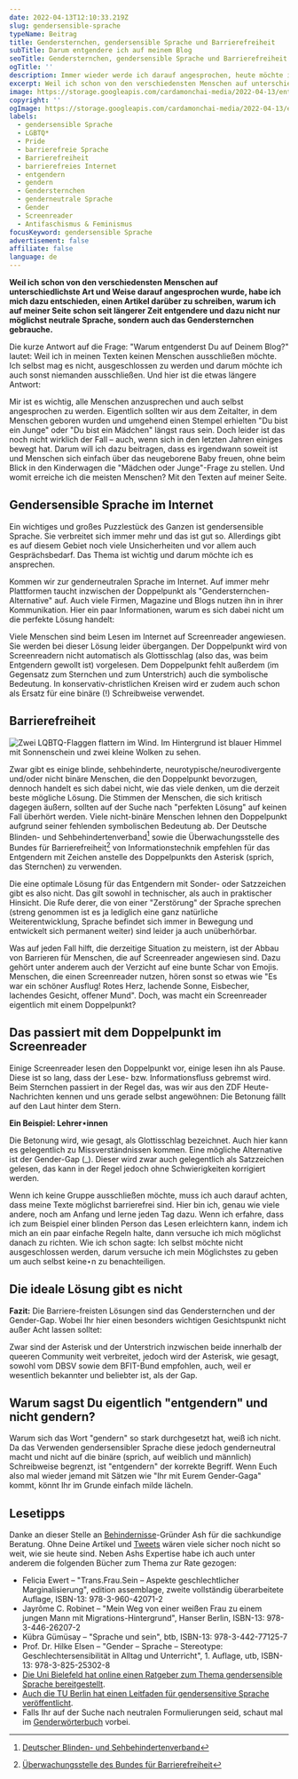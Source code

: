 ```yaml
---
date: 2022-04-13T12:10:33.219Z
slug: gendersensible-sprache
typeName: Beitrag
title: Gendersternchen, gendersensible Sprache und Barrierefreiheit
subTitle: Darum entgendere ich auf meinem Blog
seoTitle: Gendersternchen, gendersensible Sprache und Barrierefreiheit
ogTitle: ''
description: Immer wieder werde ich darauf angesprochen, heute möchte ich kurz erzählen, warum ich auf meinem Blog gendersensible Sprache in Form möglichst neutraler Formulierungen und des Gendersternchens (Asterisk) nutze.
excerpt: Weil ich schon von den verschiedensten Menschen auf unterschiedlichste Art und Weise darauf angesprochen wurde, habe ich mich dazu entschieden, einen Artikel darüber zu schreiben, warum ich auf meiner Seite schon seit längerer Zeit entgendere und dazu nicht nur möglichst neutrale Sprache, sondern auch das Gendersternchen (Asterisk) gebrauche.
image: https://storage.googleapis.com/cardamonchai-media/2022-04-13/entgendern-jpg-imagine-080818_46494f_1024_768/640.webp
copyright: ''
ogImage: https://storage.googleapis.com/cardamonchai-media/2022-04-13/entgendern-fb-jpg-imagine-3878d8_5d8bd0_1200_628/640.webp
labels:
  - gendersensible Sprache
  - LGBTQ*
  - Pride
  - barrierefreie Sprache
  - Barrierefreiheit
  - barrierefreies Internet
  - entgendern
  - gendern
  - Gendersternchen
  - genderneutrale Sprache
  - Gender
  - Screenreader
  - Antifaschismus & Feminismus
focusKeyword: gendersensible Sprache
advertisement: false
affiliate: false
language: de
---
```


**Weil ich schon von den verschiedensten Menschen auf unterschiedlichste Art und Weise darauf angesprochen wurde, habe ich mich dazu entschieden, einen Artikel darüber zu schreiben, warum ich auf meiner Seite schon seit längerer Zeit entgendere und dazu nicht nur möglichst neutrale Sprache, sondern auch das Gendersternchen gebrauche.**

Die kurze Antwort auf die Frage: "Warum entgenderst Du auf Deinem Blog?" lautet: Weil ich in meinen Texten keinen Menschen ausschließen möchte. Ich selbst mag es nicht, ausgeschlossen zu werden und darum möchte ich auch sonst niemanden ausschließen. Und hier ist die etwas längere Antwort:

Mir ist es wichtig, alle Menschen anzusprechen und auch selbst angesprochen zu werden. Eigentlich sollten wir aus dem Zeitalter, in dem Menschen geboren wurden und umgehend einen Stempel erhielten "Du bist ein Junge" oder "Du bist ein Mädchen" längst raus sein. Doch leider ist das noch nicht wirklich der Fall – auch, wenn sich in den letzten Jahren einiges bewegt hat. Darum will ich dazu beitragen, dass es irgendwann soweit ist und Menschen sich einfach über das neugeborene Baby freuen, ohne beim Blick in den Kinderwagen die "Mädchen oder Junge"-Frage zu stellen. Und womit erreiche ich die meisten Menschen? Mit den Texten auf meiner Seite.

## Gendersensible Sprache im Internet

Ein wichtiges und großes Puzzlestück des Ganzen ist gendersensible Sprache. Sie verbreitet sich immer mehr und das ist gut so. Allerdings gibt es auf diesem Gebiet noch viele Unsicherheiten und vor allem auch Gesprächsbedarf. Das Thema ist wichtig und darum möchte ich es ansprechen.

Kommen wir zur genderneutralen Sprache im Internet. Auf immer mehr Plattformen taucht inzwischen der Doppelpunkt als "Gendersternchen-Alternative" auf. Auch viele Firmen, Magazine und Blogs nutzen ihn in ihrer Kommunikation. Hier ein paar Informationen, warum es sich dabei nicht um die perfekte Lösung handelt:

Viele Menschen sind beim Lesen im Internet auf Screenreader angewiesen. Sie werden bei dieser Lösung leider übergangen. Der Doppelpunkt wird von Screenreadern nicht automatisch als Glottisschlag (also das, was beim Entgendern gewollt ist) vorgelesen. Dem Doppelpunkt fehlt außerdem (im Gegensatz zum Sternchen und zum Unterstrich) auch die symbolische Bedeutung. In konservativ-christlichen Kreisen wird er zudem auch schon als Ersatz für eine binäre (!) Schreibweise verwendet.

## Barrierefreiheit

![Zwei LQBTQ-Flaggen flattern im Wind. Im Hintergrund ist blauer Himmel mit Sonnenschein und zwei kleine Wolken zu sehen.](https://storage.googleapis.com/cardamonchai-media/2022-04-13/entgendern-1-jpg-imagine-5898f8_588cd8_1024_768/640.webp 'Darum nutze ich gendersensible Sprache auf meinem Blog')

Zwar gibt es einige blinde, sehbehinderte, neurotypische/neurodivergente und/oder nicht binäre Menschen, die den Doppelpunkt bevorzugen, dennoch handelt es sich dabei nicht, wie das viele denken, um die derzeit beste mögliche Lösung. Die Stimmen der Menschen, die sich kritisch dagegen äußern, sollten auf der Suche nach "perfekten Lösung" auf keinen Fall überhört werden. Viele nicht-binäre Menschen lehnen den Doppelpunkt aufgrund seiner fehlenden symbolischen Bedeutung ab. Der Deutsche Blinden- und Sehbehindertenverband[^1] sowie die Überwachungsstelle des Bundes für Barrierefreiheit[^2] von Informationstechnik empfehlen für das Entgendern mit Zeichen anstelle des Doppelpunkts den Asterisk (sprich, das Sternchen) zu verwenden.

Die eine optimale Lösung für das Entgendern mit Sonder- oder Satzzeichen gibt es also nicht. Das gilt sowohl in technischer, als auch in praktischer Hinsicht. Die Rufe derer, die von einer "Zerstörung" der Sprache sprechen (streng genommen ist es ja lediglich eine ganz natürliche Weiterentwicklung, Sprache befindet sich immer in Bewegung und entwickelt sich permanent weiter) sind leider ja auch unüberhörbar.

Was auf jeden Fall hilft, die derzeitige Situation zu meistern, ist der Abbau von Barrieren für Menschen, die auf Screenreader angewiesen sind. Dazu gehört unter anderem auch der Verzicht auf eine bunte Schar von Emojis. Menschen, die einen Screenreader nutzen, hören sonst so etwas wie "Es war ein schöner Ausflug! Rotes Herz, lachende Sonne, Eisbecher, lachendes Gesicht, offener Mund". Doch, was macht ein Screenreader eigentlich mit einem Doppelpunkt?

## Das passiert mit dem Doppelpunkt im Screenreader

Einige Screenreader lesen den Doppelpunkt vor, einige lesen ihn als Pause. Diese ist so lang, dass der Lese- bzw. Informationsfluss gebremst wird. Beim Sternchen passiert in der Regel das, was wir aus den ZDF Heute-Nachrichten kennen und uns gerade selbst angewöhnen: Die Betonung fällt auf den Laut hinter dem Stern.

**Ein Beispiel: Lehrer⋆innen**

Die Betonung wird, wie gesagt, als Glottisschlag bezeichnet. Auch hier kann es gelegentlich zu Missverständnissen kommen. Eine mögliche Alternative ist der Gender-Gap (\_). Dieser wird zwar auch gelegentlich als Satzzeichen gelesen, das kann in der Regel jedoch ohne Schwierigkeiten korrigiert werden.

Wenn ich keine Gruppe ausschließen möchte, muss ich auch darauf achten, dass meine Texte möglichst barrierefrei sind. Hier bin ich, genau wie viele andere, noch am Anfang und lerne jeden Tag dazu. Wenn ich erfahre, dass ich zum Beispiel einer blinden Person das Lesen erleichtern kann, indem ich mich an ein paar einfache Regeln halte, dann versuche ich mich möglichst danach zu richten. Wie ich schon sagte: Ich selbst möchte nicht ausgeschlossen werden, darum versuche ich mein Möglichstes zu geben um auch selbst keine⋆n zu benachteiligen.

## Die ideale Lösung gibt es nicht

**Fazit:** Die Barriere-freisten Lösungen sind das Gendersternchen und der Gender-Gap. Wobei Ihr hier einen besonders wichtigen Gesichtspunkt nicht außer Acht lassen solltet:

Zwar sind der Asterisk und der Unterstrich inzwischen beide innerhalb der queeren Community weit verbreitet, jedoch wird der Asterisk, wie gesagt, sowohl vom DBSV sowie dem BFIT-Bund empfohlen, auch, weil er wesentlich bekannter und beliebter ist, als der Gap.

## Warum sagst Du eigentlich "entgendern" und nicht gendern?

Warum sich das Wort "gendern" so stark durchgesetzt hat, weiß ich nicht. Da das Verwenden gendersensibler Sprache diese jedoch genderneutral macht und nicht auf die binäre (sprich, auf weiblich und männlich) Schreibweise begrenzt, ist "entgendern" der korrekte Begriff. Wenn Euch also mal wieder jemand mit Sätzen wie "Ihr mit Eurem Gender-Gaga" kommt, könnt Ihr im Grunde einfach milde lächeln.

## Lesetipps

Danke an dieser Stelle an [Behindernisse](https://be-hindernisse.org/)-Gründer Ash für die sachkundige Beratung. Ohne Deine Artikel und [Tweets](https://twitter.com/Ashducation) wären viele sicher noch nicht so weit, wie sie heute sind. Neben Ashs Expertise habe ich auch unter anderem die folgenden Bücher zum Thema zur Rate gezogen:

- Felicia Ewert – "Trans.Frau.Sein – Aspekte geschlechtlicher Marginalisierung", edition assemblage, zweite vollständig überarbeitete Auflage, ISBN-13: 978-3-960-42071-2
- Jayrôme C. Robinet – "Mein Weg von einer weißen Frau zu einem jungen Mann mit Migrations-Hintergrund", Hanser Berlin, ISBN-13: 978-3-446-26207-2
- Kübra Gümüsay – "Sprache und sein", btb, ISBN-13: 978-3-442-77125-7
- Prof. Dr. Hilke Elsen – "Gender – Sprache – Stereotype: Geschlechtersensibilität in Alltag und Unterricht", 1. Auflage, utb, ISBN-13: 978-3-825-25302-8
- [Die Uni Bielefeld hat online einen Ratgeber zum Thema gendersensible Sprache bereitgestellt](https://www.uni-bielefeld.de/verwaltung/refkom/gendern/richtlinien/).
- [Auch die TU Berlin hat einen Leitfaden für gendersensitive Sprache veröffentlicht](https://www.tu-berlin.de/fileadmin/a70100710_gleichstellung/Diversity_Allgemeines/KFG-Leitfaden_geschlechtersensible_Sprache.pdf).
- Falls Ihr auf der Suche nach neutralen Formulierungen seid, schaut mal im [Genderwörterbuch](https://geschicktgendern.de/) vorbei.

[^1]: [Deutscher Blinden- und Sehbehindertenverband](https://bbsb.org/mitmachen-und-unterstuetzen/spenden-finanzielle-unterstutzung/trotz-sehbehinderung-mitten-im-leben-ihre-hilfe-zaehlt/)
[^2]: [Überwachungsstelle des Bundes für Barrierefreiheit](https://www.bfit-bund.de/DE/Home/home_node.html)
